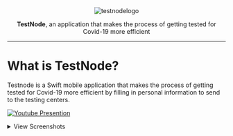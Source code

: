 <div align="center">
<img width="350" alt="testnodelogo" src="https://user-images.githubusercontent.com/67167039/166089832-a80e7b64-bfd0-40a2-916e-1f826c950f86.png" />
</div>

<p align="center"><span><b>TestNode</b>, an application that makes the process of getting tested for Covid-19 more efficient</span></p>
  
  
---

# What is TestNode?
<p>Testnode is a Swift mobile application that makes the process of getting tested for Covid-19 more efficient by filling in personal information to send to the testing centers.</p>


  [![Youtube Presention](https://img.youtube.com/vi/-XP5CEz0Lxs/0.jpg)](https://www.youtube.com/watch?v=-XP5CEz0Lxs)

<details>
<summary>
View Screenshots
</summary>

![Demo](docs/home.png)
![Demo](docs/checkin.png)
![Demo](docs/patientinfo.png)
![Demo](docs/resources.png)
</details>
